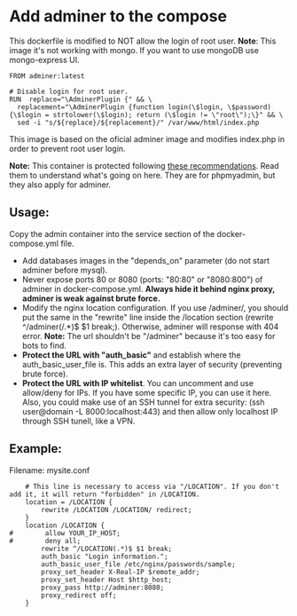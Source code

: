 # Add adminer to the compose

This dockerfile is modified to NOT allow the login of root user.
**Note**: This image it's not working with mongo. If you want to use mongoDB use mongo-express UI.

```
FROM adminer:latest

# Disable login for root user.
RUN  replace="\AdminerPlugin {" && \
  replacement="\AdminerPlugin {function login(\$login, \$password){\$login = strtolower(\$login); return (\$login != \"root\");\}" && \
  sed -i "s/${replace}/${replacement}/" /var/www/html/index.php
```

This image is based on the oficial adminer image and modifies index.php in order to prevent root user login.

**Note:** This container is protected following [these recommendations](https://www.digitalocean.com/community/tutorials/how-to-install-and-secure-phpmyadmin-with-nginx-on-an-ubuntu-18-04-server). Read them to understand what's going on here.
They are for phpmyadmin, but they also apply for adminer.

## Usage:

Copy the admin container into the service section of the docker-compose.yml file.

- Add databases images in the "depends_on" parameter (do not start adminer before mysql).
- Never expose ports 80 or 8080 (ports: "80:80" or "8080:800") of adminer in docker-compose.yml. **Always hide it behind nginx proxy, adminer is weak against brute force.**
- Modify the nginx location configuration. If you use /adminer/, you should put the same in the "rewrite" line inside the /location section (rewrite ^/adminer(/.\*)$ $1 break;). Otherwise, adminer will response with 404 error.
  **Note:** The url shouldn't be "/adminer" because it's too easy for bots to find.
- **Protect the URL with "auth_basic"** and establish where the auth_basic_user_file is. This adds an extra layer of security (preventing brute force).
- **Protect the URL with IP whitelist**. You can uncomment and use allow/deny for IPs. If you have some specific IP, you can use it here. Also, you could make use of an SSH tunnel for extra security: (ssh user@domain -L 8000:localhost:443) and then allow only localhost IP through SSH tunell, like a VPN.

## Example:

Filename: mysite.conf

```nginx
    # This line is necessary to access via "/LOCATION". If you don't add it, it will return "forbidden" in /LOCATION.
    location = /LOCATION {
        rewrite /LOCATION /LOCATION/ redirect;
    }
    location /LOCATION {
#        allow YOUR_IP_HOST;
#        deny all;
        rewrite ^/LOCATION(.*)$ $1 break;
        auth_basic "Login information.";
        auth_basic_user_file /etc/nginx/passwords/sample;
        proxy_set_header X-Real-IP $remote_addr;
        proxy_set_header Host $http_host;
        proxy_pass http://adminer:8080;
        proxy_redirect off;
    }
```
